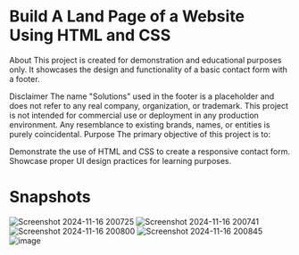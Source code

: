 # Build A Land Page of a Website Using HTML and CSS

About
This project is created for demonstration and educational purposes only. It showcases the design and functionality of a basic contact form with a footer.

Disclaimer
The name "Solutions" used in the footer is a placeholder and does not refer to any real company, organization, or trademark.
This project is not intended for commercial use or deployment in any production environment.
Any resemblance to existing brands, names, or entities is purely coincidental.
Purpose
The primary objective of this project is to:

Demonstrate the use of HTML and CSS to create a responsive contact form.
Showcase proper UI design practices for learning purposes.

# Snapshots

![Screenshot 2024-11-16 200725](https://github.com/user-attachments/assets/caca72b3-8f43-4e79-91d3-f504719bd6b9)
![Screenshot 2024-11-16 200741](https://github.com/user-attachments/assets/ebf92414-8609-4080-8202-8e523810fde6)
![Screenshot 2024-11-16 200800](https://github.com/user-attachments/assets/122bc3bb-2cce-4065-8821-fa7e194a55e3)
![Screenshot 2024-11-16 200845](https://github.com/user-attachments/assets/43cd394d-a5f5-40e1-8b80-8b47c7d8909b)
![image](https://github.com/user-attachments/assets/78131726-dcf9-493a-9b64-e15a5625e8f2)

